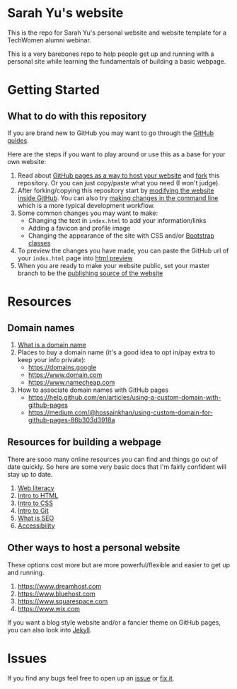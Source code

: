 # Sarah Yu's website
This is the repo for Sarah Yu's personal website and website template for a TechWomen alumni webinar.

This is a very barebones repo to help people get up and running with a personal site while learning the fundamentals of building a basic webpage.

# Getting Started
## What to do with this repository
If you are brand new to GitHub you may want to go through the [GitHub guides](https://guides.github.com).

Here are the steps if you want to play around or use this as a base for your own website:
1. Read about [GitHub pages as a way to host your website](https://pages.github.com/) and [fork](https://guides.github.com/activities/forking) this repository. Or you can just copy/paste what you need (I won't judge).
2. After forking/copying this repository start by [modifying the website inside GitHub](https://help.github.com/en/articles/editing-files-in-your-repository). You can also try [making changes in the command line](https://education.github.com/git-cheat-sheet-education.pdf) which is a more typical development workflow.
3. Some common changes you may want to make:
    * Changing the text in `index.html` to add your information/links
    * Adding a favicon and profile image
    * Changing the appearance of the site with CSS and/or [Bootstrap classes](https://getbootstrap.com)
4. To preview the changes you have made, you can paste the GitHub url of your `index.html` page into [html preview](http://htmlpreview.github.io/)
5. When you are ready to make your website public, set your master branch to be the [publishing source of the website](https://help.github.com/en/articles/configuring-a-publishing-source-for-github-pages)

# Resources
## Domain names
1. [What is a domain name](https://domains.google/learn/the-difference-between-a-url-domain-website-more)
2. Places to buy a domain name (it's a good idea to opt in/pay extra to keep your info private):
    * https://domains.google
    * https://www.domain.com
    * https://www.namecheap.com
3. How to associate domain names with GitHub pages
    * https://help.github.com/en/articles/using-a-custom-domain-with-github-pages
    * https://medium.com/@hossainkhan/using-custom-domain-for-github-pages-86b303d3918a

## Resources for building a webpage
There are sooo many online resources you can find and things go out of date quickly. So here are some very basic docs that I'm fairly confident will stay up to date.
1. [Web literacy](https://learning.mozilla.org/en-US/web-literacy)
2. [Intro to HTML](https://developer.mozilla.org/en-US/docs/Learn/HTML/Introduction_to_HTML)
3. [Intro to CSS](https://developer.mozilla.org/en-US/docs/Learn/CSS/Introduction_to_CSS)
4. [Intro to Git](https://git-scm.com/book/en/v1/Getting-Started-Git-Basics)
5. [What is SEO](https://developer.mozilla.org/en-US/docs/Glossary/SEO)
6. [Accessibility](https://developer.mozilla.org/en-US/docs/Web/Accessibility)

## Other ways to host a personal website
These options cost more but are more powerful/flexible and easier to get up and running.
1. https://www.dreamhost.com
2. https://www.bluehost.com
3. https://www.squarespace.com
4. https://www.wix.com

If you want a blog style website and/or a fancier theme on GitHub pages, you can also look into [Jekyll](https://help.github.com/en/articles/using-jekyll-as-a-static-site-generator-with-github-pages).


# Issues
If you find any bugs feel free to open up an [issue](https://help.github.com/en/articles/creating-an-issue) or [fix it](https://help.github.com/en/articles/creating-a-pull-request-from-a-fork).